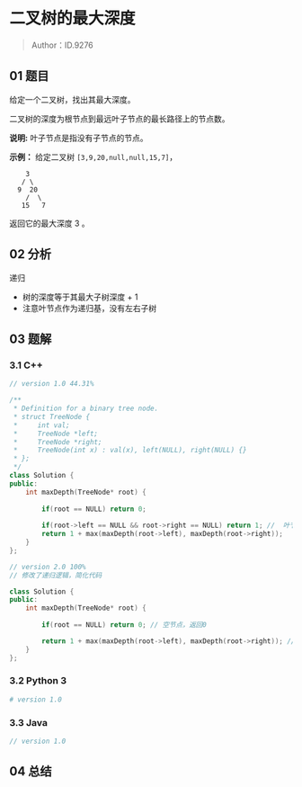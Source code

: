 # 二叉树的最大深度 

> Author：ID.9276

## 01 题目

给定一个二叉树，找出其最大深度。

二叉树的深度为根节点到最远叶子节点的最长路径上的节点数。

**说明:** 叶子节点是指没有子节点的节点。

**示例：**
给定二叉树 `[3,9,20,null,null,15,7]`，

```
    3
   / \
  9  20
    /  \
   15   7
```

返回它的最大深度 3 。

## 02 分析

递归

- 树的深度等于其最大子树深度 + 1
- 注意叶节点作为递归基，没有左右子树

## 03 题解

### 3.1 C++

```c++
// version 1.0 44.31%

/**
 * Definition for a binary tree node.
 * struct TreeNode {
 *     int val;
 *     TreeNode *left;
 *     TreeNode *right;
 *     TreeNode(int x) : val(x), left(NULL), right(NULL) {}
 * };
 */
class Solution {
public:
    int maxDepth(TreeNode* root) {
        
        if(root == NULL) return 0;
        
        if(root->left == NULL && root->right == NULL) return 1; //  叶节点
        return 1 + max(maxDepth(root->left), maxDepth(root->right));
    }
};
```

```c++
// version 2.0 100%
// 修改了递归逻辑，简化代码

class Solution {
public:
    int maxDepth(TreeNode* root) {
        
        if(root == NULL) return 0; // 空节点，返回0

        return 1 + max(maxDepth(root->left), maxDepth(root->right)); // 树节点，累加
    }
};
```



### 3.2 Python 3

```python
# version 1.0 


```

### 3.3 Java

```java
// version 1.0

```



## 04 总结

